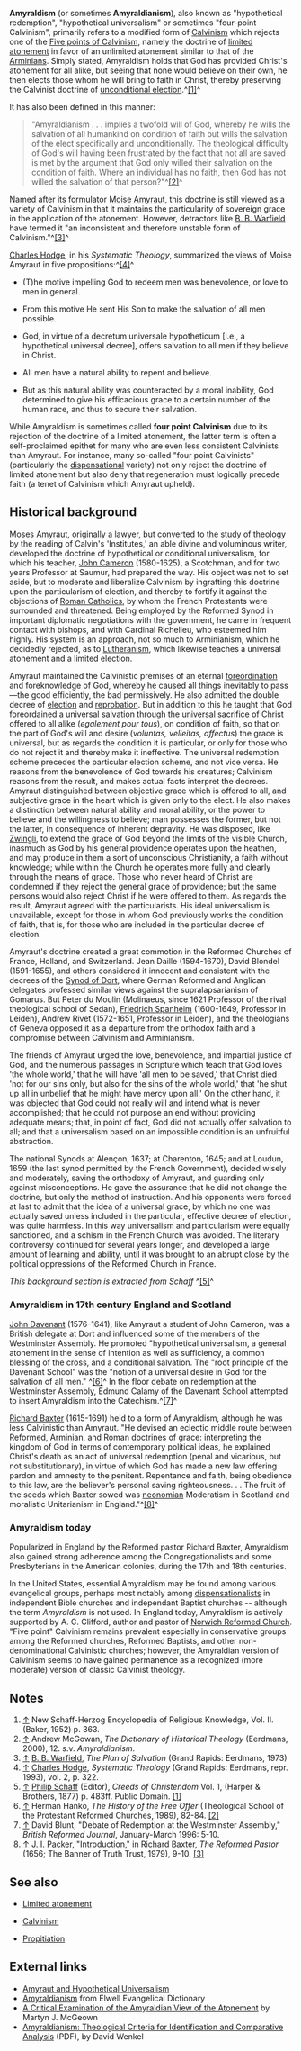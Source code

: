 **Amyraldism** (or sometimes **Amyraldianism**), also known as
"hypothetical redemption", "hypothetical universalism" or sometimes
"four-point Calvinism", primarily refers to a modified form of
[Calvinism](Calvinism "Calvinism") which rejects one of the
[Five points of Calvinism](Calvinism "Calvinism"), namely the
doctrine of
[limited atonement](Limited_atonement "Limited atonement") in favor
of an unlimited atonement similar to that of the
[Arminians](Arminianism "Arminianism"). Simply stated, Amyraldism
holds that God has provided Christ's atonement for all alike, but
seeing that none would believe on their own, he then elects those
whom he will bring to faith in Christ, thereby preserving the
Calvinist doctrine of
[unconditional election](Unconditional_election "Unconditional election").^[[1]](#note-0)^

It has also been defined in this manner:

> "Amyraldianism . . .
implies a twofold will of God, whereby he wills the salvation of
all humankind on condition of faith but wills the salvation of the
elect specifically and unconditionally. The theological difficulty
of God's will having been frustrated by the fact that not all are
saved is met by the argument that God only willed their salvation
on the condition of faith. Where an individual has no faith, then
God has not willed the salvation of that person?"^[[2]](#note-1)^

Named after its formulator
[Moise Amyraut](Moise_Amyraut "Moise Amyraut"), this doctrine is
still viewed as a variety of Calvinism in that it maintains the
particularity of sovereign grace in the application of the
atonement. However, detractors like
[B. B. Warfield](B._B._Warfield "B. B. Warfield") have termed it
"an inconsistent and therefore unstable form of
Calvinism."^[[3]](#note-2)^

[Charles Hodge](Charles_Hodge "Charles Hodge"), in his
*Systematic Theology*, summarized the views of Moise Amyraut in
five propositions:^[[4]](#note-3)^

-   (T)he motive impelling God to redeem men was benevolence, or
    love to men in general.

-   From this motive He sent His Son to make the salvation of all
    men possible.

-   God, in virtue of a decretum universale hypotheticum [i.e., a
    hypothetical universal decree], offers salvation to all men if they
    believe in Christ.

-   All men have a natural ability to repent and believe.

-   But as this natural ability was counteracted by a moral
    inability, God determined to give his efficacious grace to a
    certain number of the human race, and thus to secure their
    salvation.

While Amyraldism is sometimes called **four point Calvinism** due
to its rejection of the doctrine of a limited atonement, the latter
term is often a self-proclaimed epithet for many who are even less
consistent Calvinists than Amyraut. For instance, many so-called
"four point Calvinists" (particularly the
[dispensational](Dispensationalism "Dispensationalism") variety)
not only reject the doctrine of limited atonement but also deny
that regeneration must logically precede faith (a tenet of
Calvinism which Amyraut upheld).

## Historical background

Moses Amyraut, originally a lawyer, but converted to the study of
theology by the reading of Calvin's 'Institutes,' an able divine
and voluminous writer, developed the doctrine of hypothetical or
conditional universalism, for which his teacher,
[John Cameron](index.php?title=John_Cameron&action=edit&redlink=1 "John Cameron (page does not exist)")
(1580-1625), a Scotchman, and for two years Professor at Saumur,
had prepared the way. His object was not to set aside, but to
moderate and liberalize Calvinism by ingrafting this doctrine upon
the particularism of election, and thereby to fortify it against
the objections of
[Roman Catholics](http://www.wikipedia.org/wiki/Roman_Catholic "wikipedia:Roman Catholic"),
by whom the French Protestants were surrounded and threatened.
Being employed by the Reformed Synod in important diplomatic
negotiations with the government, he came in frequent contact with
bishops, and with Cardinal Richelieu, who esteemed him highly. His
system is an approach, not so much to Arminianism, which he
decidedly rejected, as to
[Lutheranism](http://www.wikipedia.org/wiki/Lutheranism "wikipedia:Lutheranism"),
which likewise teaches a universal atonement and a limited
election.

Amyraut maintained the Calvinistic premises of an eternal
[foreordination](Predestination "Predestination") and foreknowledge
of God, whereby he caused all things inevitably to pass—the good
efficiently, the bad permissively. He also admitted the double
decree of
[election](Unconditional_election "Unconditional election") and
[reprobation](Reprobation "Reprobation"). But in addition to this
he taught that God foreordained a universal salvation through the
universal sacrifice of Christ offered to all alike
(*egalement pour tous*), on condition of faith, so that on the part
of God's will and desire (*voluntas, velleitas, affectus*) the
grace is universal, but as regards the condition it is particular,
or only for those who do not reject it and thereby make it
ineffective. The universal redemption scheme precedes the
particular election scheme, and not vice versa. He reasons from the
benevolence of God towards his creatures; Calvinism reasons from
the result, and makes actual facts interpret the decrees. Amyraut
distinguished between objective grace which is offered to all, and
subjective grace in the heart which is given only to the elect. He
also makes a distinction between natural ability and moral ability,
or the power to believe and the willingness to believe; man
possesses the former, but not the latter, in consequence of
inherent depravity. He was disposed, like
[Zwingli](http://www.wikipedia.org/wiki/Zwingli "wikipedia:Zwingli"),
to extend the grace of God beyond the limits of the visible Church,
inasmuch as God by his general providence operates upon the
heathen, and may produce in them a sort of unconscious
Christianity, a faith without knowledge; while within the Church he
operates more fully and clearly through the means of grace. Those
who never heard of Christ are condemned if they reject the general
grace of providence; but the same persons would also reject Christ
if he were offered to them. As regards the result, Amyraut agreed
with the particularists. His ideal universalism is unavailable,
except for those in whom God previously works the condition of
faith, that is, for those who are included in the particular decree
of election.

Amyraut's doctrine created a great commotion in the Reformed
Churches of France, Holland, and Switzerland. Jean Daille
(1594-1670), David Blondel (1591-1655), and others considered it
innocent and consistent with the decrees of the
[Synod of Dort](Synod_of_Dort "Synod of Dort"), where German
Reformed and Anglican delegates professed similar views against the
supralapsarianism of Gomarus. But Peter du Moulin (Molinaeus, since
1621 Professor of the rival theological school of Sedan),
[Friedrich Spanheim](http://www.wikipedia.org/wiki/Friedrich_Spanheim "wikipedia:Friedrich Spanheim")
(1600-1649, Professor in Leiden), Andrew Rivet (1572-1651,
Professor in Leiden), and the theologians of Geneva opposed it as a
departure from the orthodox faith and a compromise between
Calvinism and Arminianism.

The friends of Amyraut urged the love, benevolence, and impartial
justice of God, and the numerous passages in Scripture which teach
that God loves 'the whole world,' that he will have 'all men to be
saved,' that Christ died 'not for our sins only, but also for the
sins of the whole world,' that 'he shut up all in unbelief that he
might have mercy upon all.' On the other hand, it was objected that
God could not really will and intend what is never accomplished;
that he could not purpose an end without providing adequate means;
that, in point of fact, God did not actually offer salvation to
all; and that a universalism based on an impossible condition is an
unfruitful abstraction.

The national Synods at Alençon, 1637; at Charenton, 1645; and at
Loudun, 1659 (the last synod permitted by the French Government),
decided wisely and moderately, saving the orthodoxy of Amyraut, and
guarding only against misconceptions. He gave the assurance that he
did not change the doctrine, but only the method of instruction.
And his opponents were forced at last to admit that the idea of a
universal grace, by which no one was actually saved unless included
in the particular, effective decree of election, was quite
harmless. In this way universalism and particularism were equally
sanctioned, and a schism in the French Church was avoided. The
literary controversy continued for several years longer, and
developed a large amount of learning and ability, until it was
brought to an abrupt close by the political oppressions of the
Reformed Church in France.

*This background section is extracted from Schaff* ^[[5]](#note-4)^

### Amyraldism in 17th century England and Scotland

[John Davenant](http://www.wikipedia.org/wiki/John_Davenant "wikipedia:John Davenant")
(1576-1641), like Amyraut a student of John Cameron, was a British
delegate at Dort and influenced some of the members of the
Westminster Assembly. He promoted "hypothetical universalism, a
general atonement in the sense of intention as well as sufficiency,
a common blessing of the cross, and a conditional salvation. The
"root principle of the Davenant School" was the "notion of a
universal desire in God for the salvation of all men."
^[[6]](#note-5)^ In the floor debate on redemption at the
Westminster Assembly, Edmund Calamy of the Davenant School
attempted to insert Amyraldism into the Catechism.^[[7]](#note-6)^

[Richard Baxter](Richard_Baxter "Richard Baxter") (1615-1691) held
to a form of Amyraldism, although he was less Calvinistic than
Amyraut. "He devised an eclectic middle route between Reformed,
Arminian, and Roman doctrines of grace: interpreting the kingdom of
God in terms of contemporary political ideas, he explained Christ's
death as an act of universal redemption (penal and vicarious, but
not substitutionary), in virtue of which God has made a new law
offering pardon and amnesty to the penitent. Repentance and faith,
being obedience to this law, are the believer's personal saving
righteousness. . . The fruit of the seeds which Baxter sowed was
[neonomian](Neonomianism "Neonomianism") Moderatism in Scotland and
moralistic Unitarianism in England."^[[8]](#note-7)^

### Amyraldism today

Popularized in England by the Reformed pastor Richard Baxter,
Amyraldism also gained strong adherence among the
Congregationalists and some Presbyterians in the American colonies,
during the 17th and 18th centuries.

In the United States, essential Amyraldism may be found among
various evangelical groups, perhaps most notably among
[dispensationalists](Dispensationalism "Dispensationalism") in
independent Bible churches and independant Baptist churches --
although the term *Amyraldism* is not used. In England today,
Amyraldism is actively supported by A. C. Clifford, author and
pastor of
[Norwich Reformed Church](http://nrchurch.freezoka.com/nrc.html).
"Five point" Calvinism remains prevalent especially in conservative
groups among the Reformed churches, Reformed Baptists, and other
non-denominational Calvinistic churches; however, the Amyraldian
version of Calvinism seems to have gained permanence as a
recognized (more moderate) version of classic Calvinist theology.

## Notes

1.  [↑](#ref-0) New Schaff-Herzog Encyclopedia of Religious
    Knowledge, Vol. II. (Baker, 1952) p. 363.
2.  [↑](#ref-1) Andrew McGowan,
    *The Dictionary of Historical Theology* (Eerdmans, 2000), 12. s.v.
    *Amyraldianism*.
3.  [↑](#ref-2) [B. B. Warfield](B._B._Warfield "B. B. Warfield"),
    *The Plan of Salvation* (Grand Rapids: Eerdmans, 1973)
4.  [↑](#ref-3) [Charles Hodge](Charles_Hodge "Charles Hodge"),
    *Systematic Theology* (Grand Rapids: Eerdmans, repr. 1993), vol. 2,
    p. 322.
5.  [↑](#ref-4) [Philip Schaff](Philip_Schaff "Philip Schaff")
    (Editor), *Creeds of Christendom* Vol. 1, (Harper & Brothers, 1877)
    p. 483ff. Public Domain.
    [[1]](http://www.ccel.org/ccel/schaff/creeds1.ix.ii.xi.html)
6.  [↑](#ref-5) Herman Hanko, *The History of the Free Offer*
    (Theological School of the Protestant Reformed Churches, 1989),
    82-84. [[2]](http://www.prca.org/pamphlets/Free%20Offer/cover.htm)
7.  [↑](#ref-6) David Blunt, "Debate of Redemption at the
    Westminster Assembly," *British Reformed Journal*, January-March
    1996: 5-10.
8.  [↑](#ref-7) [J. I. Packer](J._I._Packer "J. I. Packer"),
    "Introduction," in Richard Baxter, *The Reformed Pastor* (1656; The
    Banner of Truth Trust, 1979), 9-10.
    [[3]](http://www.banneroftruth.org/pages/articles/article_detail.php?671)

## See also

-   [Limited atonement](Limited_atonement "Limited atonement")

-   [Calvinism](Calvinism "Calvinism")

-   [Propitiation](Propitiation "Propitiation")

## External links

-   [Amyraut and Hypothetical Universalism](http://www.apuritansmind.com/PuritanWorship/Amyraut%20Universalism.htm)
-   [Amyraldianism](http://mb-soft.com/believe/txn/amyraldi.htm)
    from Elwell Evangelical Dictionary
-   [A Critical Examination of the Amyraldian View of the Atonement](http://www.cprf.co.uk/articles/amyraldianexamination.htm)
    by Martyn J. McGeown
-   [Amyraldianism: Theological Criteria for Identification and Comparative Analysis](http://www.chafer.edu/images/images/stories/docs/journal/v11n2/v11n2_5.pdf) (PDF), by David Wenkel